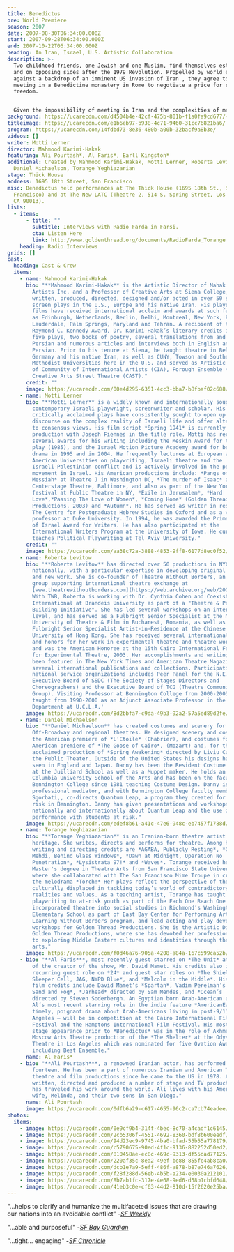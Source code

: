 ```yaml
---
title: Benedictus
pre: World Premiere
season: 2007
date: 2007-08-30T06:34:00.000Z
start: 2007-09-28T06:34:00.000Z
end: 2007-10-22T06:34:00.000Z
heading: An Iran, Israel, U.S. Artistic Collaboration
description: >-
  Two childhood friends, one Jewish and one Muslim, find themselves estranged
  and on opposing sides after the 1979 Revolution. Propelled by world events and
  against a backdrop of an imminent US invasion of Iran , they agree to a secret
  meeting in a Benedictine monastery in Rome to negotiate a price for safety and
  freedom.


  Given the impossibility of meeting in Iran and the complexities of meeting in Israel, these artists are working in the US to create collaborative theatre in the midst of escalating political conflict amongst their home countries. The piece created offers an opportunity to engage non-violently and creatively with the historical, social, religious and aesthetic dimensions of this crucial inter-relationship. *Benedictus* explores how the relationship among Iran, Israel, and United States is impacting the world. The work began in the summer of 2005 as the *Iran/Israel/US Project*, with a two-week residency at Siena College in upstate New York and has continued over the past two years.
background: https://ucarecdn.com/d4504b4e-42cf-475b-801b-f1a0fa9cd677/-/crop/1937x1150/0,0/-/preview/
titleimage: https://ucarecdn.com/e1b6eb97-b938-4c71-9460-31cc76821ba6/
program: https://ucarecdn.com/14fdbd73-8e36-480b-a00b-32bacf9a8b3e/
videos: []
writer: Motti Lerner
director: Mahmood Karimi-Hakak
featuring: Ali Pourtash*, Al Faris*, Earll Kingston*
additional: Created by Mahmood Karimi-Hakak, Motti Lerner, Roberta Levitow,
  Daniel Michaelson, Torange Yeghiazarian
stage: Thick House
address: 1695 18th Street, San Francisco
misc: Benedictus held performances at The Thick House (1695 18th St., San
  Francisco) and at The New LATC (Theatre 2, 514 S. Spring Street, Los Angeles,
  CA 90013).
lists:
  - items:
      - title: ""
        subtitle: Interviews with Radio Farda in Farsi.
        cta: Listen Here
        link: http://www.goldenthread.org/documents/RadioFarda_Torange.mp3
    heading: Radio Interviews
grids: []
cast:
  heading: Cast & Crew
  items:
    - name: Mahmood Karimi-Hakak
      bio: "**Mahmood Karimi-Hakak** is the Artistic Director of Mahak International
        Artists Inc. and a Professor of Creative Arts at Siena College, has
        written, produced, directed, designed and/or acted in over 50 stage and
        screen plays in the U.S., Europe and his native Iran. His plays and
        films have received international acclaim and awards at such festivals
        as Edinburgh, Netherlands, Berlin, Delhi, Montreal, New York, Ft.
        Lauderdale, Palm Springs, Maryland and Tehran. A recipient of the 2005
        Raymond C. Kennedy Award, Dr. Karimi-Hakak’s literary credits include
        five plays, two books of poetry, several translations from and into
        Persian and numerous articles and interviews both in English and
        Persian. Prior to his tenure at Siena, he taught theatre in Belgium,
        Germany and his native Iran, as well as CUNY, Towson and Southern
        Methodist Universities here in the U.S. and served as Artistic Director
        of Community of International Artists (CIA), Forough Ensemble (FE) and
        Creative Arts Street Theatre (CAST)."
      credit: ""
      image: https://ucarecdn.com/00e4d295-6351-4cc3-bba7-b8fbaf02c688/
    - name: Motti Lerner
      bio: "**Motti Lerner** is a widely known and internationally sought after
        contemporary Israeli playwright, screenwriter and scholar. His
        critically acclaimed plays have consistently sought to open up public
        discourse on the complex reality of Israeli life and offer alternatives
        to consensus views. His film script *Spring 1941* is currently in
        production with Joseph Fiennes in the title role. Motti has received
        several awards for his writing including the Meskin Award for the best
        play (1985), and the Israel Motion Picture Academy award for best TV
        drama in 1995 and in 2004. He frequently lectures at European and
        American Universities on playwriting, Israeli theatre and the
        Israeli-Palestinian conflict and is actively involved in the peace
        movement in Israel. His American productions include: *Pangs of the
        Messiah* at Theatre J in Washington DC, *The murder of Isaac* at
        Centerstage Theatre, Baltimore, and also as part of the New York Now
        festival at Public Theatre in NY, *Exile in Jerusalem*, *Hard
        Love*,*Passing The Love of Women*, *Coming Home* (Golden Thread
        Productions, 2003) and *Autumn*. He has served as writer in residence at
        The Centre for Postgraduate Hebrew Studies in Oxford and as a visiting
        professor at Duke University. In 1994, he was awarded the Prime Minister
        of Israel Award for Writers. He has also participated at the
        International Writers Program at the University of Iowa. He currently
        teaches Political Playwriting at Tel Aviv University."
      credit: ""
      image: https://ucarecdn.com/aa38c72a-3888-4853-9ff8-6177d8ec0f52/
    - name: Roberta Levitow
      bio: '**Roberta Levitow** has directed over 50 productions in NYC, LA and
        nationally, with a particular expertise in developing original writing
        and new work. She is co-founder of Theatre Without Borders, an informal
        group supporting international theatre exchange at
        [www.theatrewithoutborders.com](https://web.archive.org/web/20080908074601/http://www.theatrewithoutborders.com/).
        With TWB, Roberta is working with Dr. Cynthia Cohen and Coexistence
        International at Brandeis University as part of a "Theatre & Peace
        Building Initiative". She has led several workshops on an international
        level, and has served as a Fulbright Senior Specialist at the National
        University of Theatre & Film in Bucharest, Romania, as well as a
        Fulbright Senior Specialist Artist-in-Residence at the Chinese
        University of Hong Kong. She has received several international awards
        and honors for her work in experimental theatre and theatre workshops,
        and was the American Honoree at the 15th Cairo International Festival
        for Experimental Theatre, 2003. Her accomplishments and writings have
        been featured in The New York Times and American Theatre Magazine and
        several international publications and collections. Participation in
        national service organizations includes Peer Panel for the N.E.A., the
        Executive Board of SSDC (The Society of Stages Directors and
        Choreographers) and the Executive Board of TCG (Theatre Communications
        Group). Visiting Professor at Bennington College from 2000-2005, she
        taught from 1990-2000 as an Adjunct Associate Professor in the Theatre
        Department at U.C.L.A.'
      image: https://ucarecdn.com/8d2bbfa7-c9da-49b3-92a2-57a5ed89d2fe/
    - name: Daniel Michaelson
      bio: "**Daniel Michaelson** has created costumes and scenery for Opera, Dance,
        Off-Broadway and regional theatres. He designed scenery and costumes for
        the American premiere of *L’Etoile* (Chabrier), and costumes for the
        American premiere of *The Goose of Cairo*, (Mozart) and, for the highly
        acclaimed production of *Spring Awakening* directed by Liviu Culei at
        the Public Theater. Outside of the United States his designs have been
        seen in England and Japan. Danny has been the Resident Costume Designer
        at the Juilliard School as well as a Muppet maker. He holds an MFA from
        Columbia University School of the Arts and has been on the faculty of
        Bennington College since 1981 teaching Costume Design. Danny is also a
        professional mediator, and with Bennington College faculty member, Susan
        Sgorbati,, co-directs Quantum Leap, a program they created for youth at
        risk in Bennington. Danny has given presentations and workshops both
        nationally and internationally about Quantum Leap and the use of
        performance with students at risk."
      image: https://ucarecdn.com/edef8b61-a41c-47e6-948c-eb7457f1788d/
    - name: Torange Yeghiazarian
      bio: "**Torange Yeghiazarian** is an Iranian-born theatre artist of Armenian
        heritage. She writes, directs and performs for theatre. Among her
        writing and directing credits are *AGABA, Publicly Resting*, *Call Me
        Mehdi, Behind Glass Windows*, *Dawn at Midnight, Operation No
        Penetration*, *Lysistrata 97!* and *Waves*. Torange received her
        Master's degree in Theatre Arts from San Francisco State University
        where she collaborated with The San Francisco Mime Troupe in creating
        the melodrama *Torch!* Her plays reflect the perspective of the
        culturally displaced in tackling today’s world of contradictory
        realities and values. As a teaching artist, Torange has taught
        playwriting to at-risk youth as part of the Each One Reach One program,
        incorporated theatre into social studies in Richmond’s Washington
        Elementary School as part of East Bay Center for Performing Arts’
        Learning Without Borders program, and lead acting and play development
        workshops for Golden Thread Productions. She is the Artistic Director of
        Golden Thread Productions, where she has devoted her professional life
        to exploring Middle Eastern cultures and identities through theatre
        arts."
      image: https://ucarecdn.com/f0d46a76-905a-4208-a84a-167c599ca52b/
    - bio: "**Al Faris***, most recently guest starred on *The Unit* at the invitation
        of the creator of the show, Mr. David Mamet. His credits also include a
        recurring guest role on *24* and guest star roles on *The Shield,
        Sleeper Cell, JAG, NYPD Blue*, and *Malcolm in the Middle*. His feature
        film credits include David Mamet’s *Spartan*, Vadim Perelman’s *House of
        Sand and Fog*, *Jarhead* directed by Sam Mendes, and *Ocean’s Twelve*
        directed by Steven Soderbergh. An Egyptian born Arab-American actor,
        Al’s most recent starring role in the indie feature *AmericanEast*- a
        timely, poignant drama about Arab-Americans living in post-9/11 Los
        Angeles – will be in competition at the Cairo International Film
        Festival and the Hamptons International Film Festival. His most recent
        stage appearance prior to *Benedictus* was in the role of Akhmed in the
        Moscow Arts Theatre production of the *The Shelter* at the Odyssey
        Theatre in Los Angeles which was nominated for five Ovation Awards,
        including Best Ensemble."
      name: Al Faris*
    - bio: "**Ali Pourtash***, a renowned Iranian actor, has performed since age
        fourteen. He has been a part of numerous Iranian and American TV,
        theatre and film productions since he came to the US in 1978. Ali has
        written, directed and produced a number of stage and TV productions. He
        has traveled his work around the world. Ali lives with his American
        wife, Melinda, and their two sons in San Diego."
      name: Ali Pourtash
      image: https://ucarecdn.com/0dfb6a29-c617-4655-96c2-ca7cb74eadee/
photos:
  items:
    - image: https://ucarecdn.com/0e9cf9b4-314f-4bec-8c70-a4cadf1c6145/
    - image: https://ucarecdn.com/2cb5306f-4551-4692-8360-bdf8b600eedf/
    - image: https://ucarecdn.com/94d23ec9-9745-4ba0-bfad-55b55a778179/
    - image: https://ucarecdn.com/c5790675-90ed-4f1c-9136-882252d50ed2/
    - image: https://ucarecdn.com/810458ae-ec8c-469c-9313-df55dad77125/
    - image: https://ucarecdn.com/220af35c-8ea2-49ef-be88-855fe4ab8ca0/
    - image: https://ucarecdn.com/dcb1e7a9-5eff-486f-a878-b87e746a7626/
    - image: https://ucarecdn.com/f28f288d-56eb-4b5b-a234-e0030a212101/
    - image: https://ucarecdn.com/8b7ab1fc-317e-4e68-9ed6-d58b1cbfd648/
    - image: https://ucarecdn.com/41eb3c0e-cf63-44d2-810d-15f2620e25ba/
---
```

"...helps to clarify and humanize the multifaceted issues that are drawing our nations into an avoidable conflict" -*[SF Weekly](http://www.sfweekly.com/2007-10-10/culture/benedictus/full)*

"...able and purposeful" -*[SF Bay Guardian](http://www.sfbg.com/entry.php?entry_id=4733&catid=85&volume_id=317&issue_id=319&volume_num=42&issue_num=02)*

"...tight... engaging" -*[SF Chronicle](http://www.sfgate.com/cgi-bin/article.cgi?f=/c/a/2007/10/04/DDI6SIHT4.DTL&hw=benedictus&sn=001&sc=1000)*